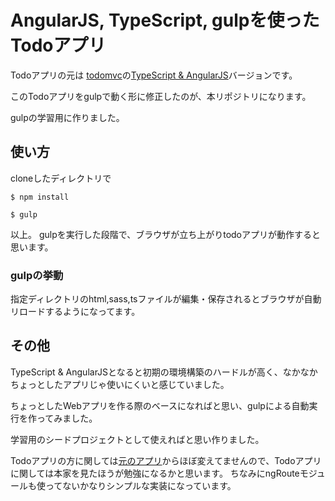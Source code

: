 # AngularJS, TypeScript, gulpを使ったTodoアプリ
Todoアプリの元は
[todomvc](https://github.com/tastejs/todomvc)の[TypeScript & AngularJS](http://todomvc.com/examples/typescript-angular/#/)バージョンです。

このTodoアプリをgulpで動く形に修正したのが、本リポジトリになります。

gulpの学習用に作りました。

## 使い方
cloneしたディレクトリで

```パッケージのインストール
$ npm install
```

```gulp実行
$ gulp
```

以上。
gulpを実行した段階で、ブラウザが立ち上がりtodoアプリが動作すると思います。


### gulpの挙動
指定ディレクトリのhtml,sass,tsファイルが編集・保存されるとブラウザが自動リロードするようになってます。

## その他

TypeScript & AngularJSとなると初期の環境構築のハードルが高く、なかなかちょっとしたアプリじゃ使いにくいと感じていました。

ちょっとしたWebアプリを作る際のベースになればと思い、gulpによる自動実行を作ってみました。

学習用のシードプロジェクトとして使えればと思い作りました。

Todoアプリの方に関しては[元のアプリ](https://github.com/tastejs/todomvc/tree/gh-pages/examples/typescript-angular)からほぼ変えてませんので、Todoアプリに関しては本家を見たほうが勉強になるかと思います。
ちなみにngRouteモジュールも使ってないかなりシンプルな実装になっています。
